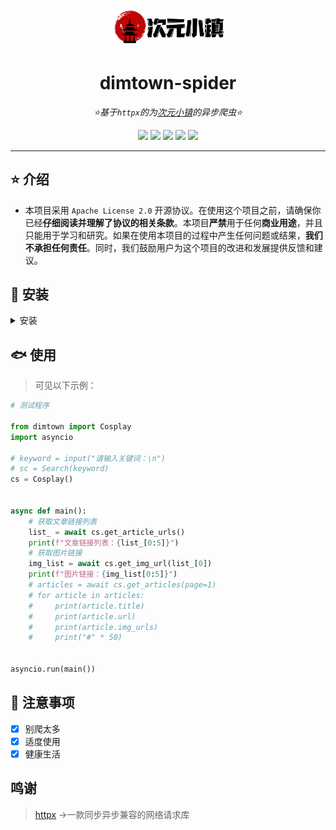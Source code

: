 <div align="center">

<a href="https://dimtown.com">
<img src="./ico/ico.png" width="180" alt="Logo"></a>

# dimtown-spider

_⭐基于`httpx`的为[次元小镇](https://dimtown.com)的异步爬虫⭐_

</div>

<div align="center">
    <a href="https://www.python.org/downloads/release/python-390/">
        <img src="https://img.shields.io/badge/python-3.9+-blue"></a>
    <a href="">
        <img src="https://img.shields.io/badge/QQ-1141538825-yellow"></a>
    <a href="https://github.com/Cvandia/dimtown-spider/blob/main/LICENSE">
        <img src="https://img.shields.io/badge/license-Apache License 2.0-blue"></a>
    <a href="https://pypi.org/project/httpx/">
        <img src="https://img.shields.io/badge/httpx-0.23+-gree"></a>
    <a href="https://github.com/Cvandia/dimtown-spider/actions/workflows/ruff-check.yml">
        <img src="https://github.com/Cvandia/dimtown-spider/actions/workflows/ruff-check.yml/badge.svg">
    </a>
</div>

---

## ⭐ 介绍

- 本项目采用 `Apache License 2.0` 开源协议。在使用这个项目之前，请确保你已经**仔细阅读并理解了协议的相关条款**。本项目**严禁**用于任何**商业用途**，并且只能用于学习和研究。如果在使用本项目的过程中产生任何问题或结果，**我们不承担任何责任**。同时，我们鼓励用户为这个项目的改进和发展提供反馈和建议。

## 🦈 安装

<details>
<summary>安装</summary>

- pip 安装

 ```bash
 pip install dimtown-spider -U
 ```

- poetry 安装

 ```bash
 poetry add dimtown-spider
 ```

- pdm 安装
 ```bash
 pdm add dimtown-spider
 ```

- 手动安装
 ```bash
 git clone https://github.com/Cvandia/dimtown-spider.git
 ```


</details>

## 🐟 使用

> 可见以下示例：

```python
# 测试程序

from dimtown import Cosplay
import asyncio

# keyword = input("请输入关键词：\n")
# sc = Search(keyword)
cs = Cosplay()


async def main():
    # 获取文章链接列表
    list_ = await cs.get_article_urls()
    print(f"文章链接列表：{list_[0:5]}")
    # 获取图片链接
    img_list = await cs.get_img_url(list_[0])
    print(f"图片链接：{img_list[0:5]}")
    # articles = await cs.get_articles(page=1)
    # for article in articles:
    #     print(article.title)
    #     print(article.url)
    #     print(article.img_urls)
    #     print("#" * 50)


asyncio.run(main())
```

## 🐖 注意事项
 - [x] 别爬太多
 - [x] 适度使用
 - [x] 健康生活

 ## 鸣谢

 > [httpx](https://pypi.org/project/httpx) ->一款同步异步兼容的网络请求库
